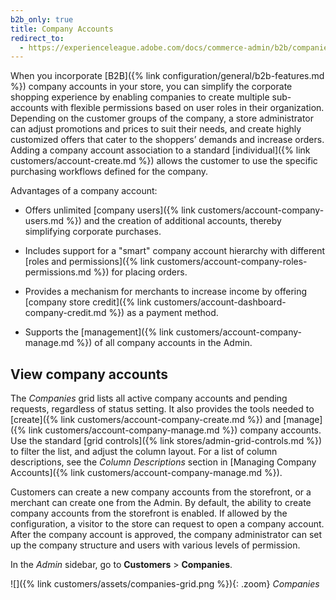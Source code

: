 ```yaml
---
b2b_only: true
title: Company Accounts
redirect_to:
  - https://experienceleague.adobe.com/docs/commerce-admin/b2b/companies/account-companies.html
---
```


When you incorporate [B2B]({% link configuration/general/b2b-features.md  %}) company accounts in your store, you can simplify the corporate shopping experience by enabling companies to create multiple sub-accounts with flexible permissions based on user roles in their organization. Depending on the customer groups of the company, a store administrator can adjust promotions and prices to suit their needs, and create highly customized offers that cater to the shoppers’ demands and increase orders. Adding a company account association to a standard [individual]({% link customers/account-create.md %}) allows the customer to use the specific purchasing workflows defined for the company.

Advantages of a company account:

- Offers unlimited [company users]({% link customers/account-company-users.md %}) and the creation of additional accounts, thereby simplifying corporate purchases.

- Includes support for a "smart" company account hierarchy with different [roles and permissions]({% link customers/account-company-roles-permissions.md %}) for placing orders.

- Provides a mechanism for merchants to increase income by offering [company store credit]({% link customers/account-dashboard-company-credit.md %}) as a payment method.

- Supports the [management]({% link customers/account-company-manage.md %}) of all company accounts in the Admin.

## View company accounts

The _Companies_ grid lists all active company accounts and pending requests, regardless of status setting. It also provides the tools needed to [create]({% link customers/account-company-create.md %}) and [manage]({% link customers/account-company-manage.md %}) company accounts. Use the standard [grid controls]({% link stores/admin-grid-controls.md %}) to filter the list, and adjust the column layout. For a list of column descriptions, see the _Column Descriptions_ section in [Managing Company Accounts]({% link customers/account-company-manage.md %}).

Customers can create a new company accounts from the storefront, or a merchant can create one from the Admin. By default, the ability to create company accounts from the storefront is enabled. If allowed by the configuration, a visitor to the store can request to open a company account. After the company account is approved, the company administrator can set up the company structure and users with various levels of permission.

In the _Admin_ sidebar, go to **Customers** > **Companies**.

   ![]({% link customers/assets/companies-grid.png %}){: .zoom}
   _Companies_
